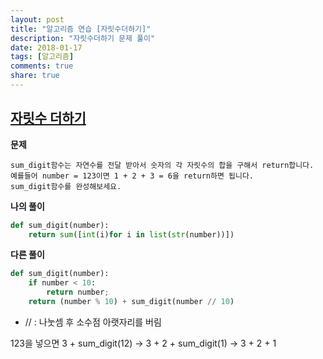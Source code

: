 ```yaml
---
layout: post
title: "알고리즘 연습 [자릿수더하기]"
description: "자릿수더하기 문제 풀이"
date: 2018-01-17
tags: [알고리즘]
comments: true
share: true
---
```


## [자릿수 더하기](https://programmers.co.kr/learn/challenge_codes/2)

**문제**

```
sum_digit함수는 자연수를 전달 받아서 숫자의 각 자릿수의 합을 구해서 return합니다.
예를들어 number = 123이면 1 + 2 + 3 = 6을 return하면 됩니다.
sum_digit함수를 완성해보세요.
```



**나의 풀이** 

```python
def sum_digit(number):
    return sum([int(i)for i in list(str(number))])
```



**다른 풀이**

```python
def sum_digit(number):
    if number < 10:
        return number;
    return (number % 10) + sum_digit(number // 10) 
```

- // : 나눗셈 후 소수점 아랫자리를 버림

123을 넣으면 3 + sum_digit(12) -> 3 + 2 + sum_digit(1) -> 3 + 2 + 1 